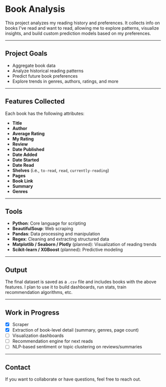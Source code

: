 # Book Analysis
This project analyzes my reading history and preferences. It collects info on books I've read and want to read, allowing me to explore patterns, visualize insights, and build custom prediction models based on my preferences.

---
## Project Goals
- Aggregate book data
- Analyze historical reading patterns
- Predict future book preferences
- Explore trends in genres, authors, ratings, and more

---
## Features Collected
Each book has the following attributes:

- **Title**
- **Author**
- **Average Rating**
- **My Rating**
- **Review**
- **Date Published**
- **Date Added**
- **Date Started**
- **Date Read**
- **Shelves** (i.e., `to-read`, `read`, `currently-reading`)
- **Pages**
- **Book Link**
- **Summary**
- **Genres**

---
## Tools
- **Python**: Core language for scripting
- **BeautifulSoup**: Web scraping
- **Pandas**: Data processing and manipulation
- **Regex**: Cleaning and extracting structured data
- **Matplotlib / Seaborn / Plotly** (planned): Visualization of reading trends
- **Scikit-learn / XGBoost** (planned): Predictive modeling

---
## Output
The final dataset is saved as a `.csv` file and includes books with the above features. I plan to use it to build dashboards, run stats, train recommendation algorithms, etc.

---

## Work in Progress
- [x] Scraper
- [x] Extraction of book-level detail (summary, genres, page count)
- [ ] Visualization dashboards
- [ ] Recommendation engine for next reads
- [ ] NLP-based sentiment or topic clustering on reviews/summaries

---
## Contact
If you want to collaborate or have questions, feel free to reach out.

